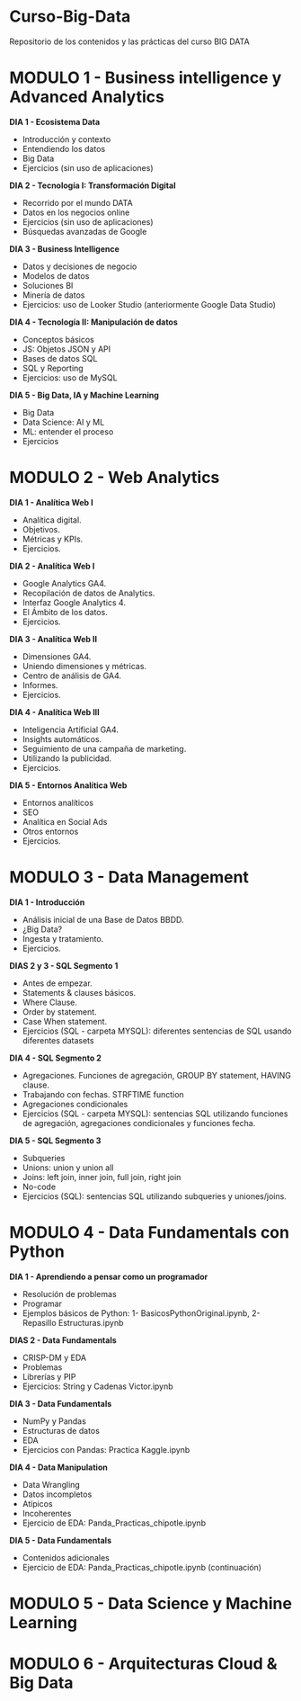 # Curso-Big-Data
Repositorio de los contenidos y las prácticas del curso BIG DATA

# MODULO 1 - Business intelligence y Advanced Analytics
**DIA 1 - Ecosistema Data**
- Introducción y contexto
- Entendiendo los datos
- Big Data
- Ejercicios (sin uso de aplicaciones)

**DIA 2 - Tecnología I: Transformación Digital**
- Recorrido por el mundo DATA
- Datos en los negocios online
- Ejercicios (sin uso de aplicaciones)
- Búsquedas avanzadas de Google

**DIA 3 - Business Intelligence**
- Datos y decisiones de negocio
- Modelos de datos
- Soluciones BI
- Minería de datos
- Ejercicios: uso de Looker Studio (anteriormente Google Data Studio)

**DIA 4 - Tecnología II: Manipulación de datos**
- Conceptos básicos
- JS: Objetos JSON y API
- Bases de datos SQL
- SQL y Reporting
- Ejercicios: uso de MySQL

**DIA 5 - Big Data, IA y Machine Learning**
- Big Data
- Data Science: AI y ML
- ML: entender el proceso
- Ejercicios

# MODULO 2 - Web Analytics

**DIA 1 - Analítica Web I**
- Analítica digital.
- Objetivos.
- Métricas y KPIs.
- Ejercicios.

**DIA 2 - Analítica Web I**
- Google Analytics GA4.
- Recopilación de datos de Analytics.
- Interfaz Google Analytics 4.
- El Ámbito de los datos.
- Ejercicios.

**DIA 3 - Analítica Web II**
- Dimensiones GA4.
- Uniendo dimensiones y métricas.
- Centro de análisis de GA4.
- Informes.
- Ejercicios.

**DIA 4 - Analítica Web III**
- Inteligencia Artificial GA4.
- Insights automáticos.
- Seguimiento de una campaña de marketing.
- Utilizando la publicidad.
- Ejercicios.

**DIA 5 - Entornos Analítica Web**
- Entornos analíticos
- SEO
- Analítica en Social Ads
- Otros entornos
- Ejercicios.

# MODULO 3 - Data Management

**DIA 1 - Introducción**
- Análisis inicial de una Base de Datos BBDD.
- ¿Big Data?
- Ingesta y tratamiento.
- Ejercicios.

**DIAS 2 y 3 - SQL Segmento 1**
- Antes de empezar.
- Statements & clauses básicos.
- Where Clause.
- Order by statement.
- Case When statement.
- Ejercicios (SQL - carpeta MYSQL): diferentes sentencias de SQL usando diferentes datasets

**DIA 4 - SQL Segmento 2**
- Agregaciones. Funciones de agregación, GROUP BY statement, HAVING clause.
- Trabajando con fechas. STRFTIME function
- Agregaciones condicionales
- Ejercicios (SQL - carpeta MYSQL): sentencias SQL utilizando funciones de agregación, agregaciones condicionales y funciones fecha.

**DIA 5 - SQL Segmento 3**
- Subqueries
- Unions: union y union all
- Joins: left join, inner join, full join, right join
- No-code
- Ejercicios (SQL): sentencias SQL utilizando subqueries y uniones/joins.

# MODULO 4 - Data Fundamentals con Python

**DIA 1 - Aprendiendo a pensar como un programador**
- Resolución de problemas
- Programar
- Ejemplos básicos de Python: 1- BasicosPythonOriginal.ipynb, 2- Repasillo Estructuras.ipynb

**DIAS 2 - Data Fundamentals**
- CRISP-DM y EDA
- Problemas
- Librerías y PIP
- Ejercicios: String y Cadenas Victor.ipynb

**DIA 3 - Data Fundamentals**
- NumPy y Pandas
- Estructuras de datos
- EDA
- Ejercicios con Pandas: Practica Kaggle.ipynb

**DIA 4 - Data Manipulation**
- Data Wrangling
- Datos incompletos
- Atípicos
- Incoherentes
- Ejercicio de EDA: Panda_Practicas_chipotle.ipynb

**DIA 5 - Data Fundamentals**
- Contenidos adicionales
- Ejercicio de EDA: Panda_Practicas_chipotle.ipynb (continuación)

# MODULO 5 - Data Science y Machine Learning

# MODULO 6 - Arquitecturas Cloud & Big Data
